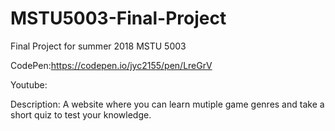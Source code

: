 # MSTU5003-Final-Project
Final Project for summer 2018 MSTU 5003

CodePen:https://codepen.io/jyc2155/pen/LreGrV

Youtube:

Description: A website where you can learn mutiple game genres and take a short quiz to test your knowledge. 
